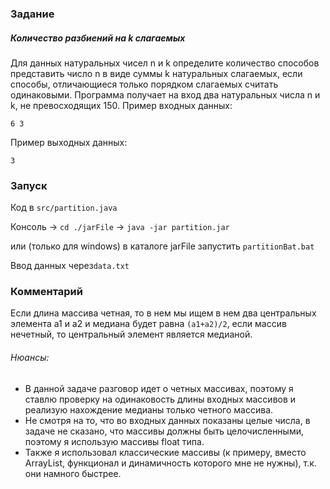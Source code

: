 ### Задание
##### Количество разбиений на k слагаемых
Для данных натуральных чисел n и k определите количество способов представить число n в виде суммы k натуральных слагаемых, если способы, отличающиеся только порядком слагаемых считать одинаковыми.
Программа получает на вход два натуральных числа n и k, не превосходящих 150.
Пример входных данных:
```
6 3
```

Пример выходных данных:
```
3
```
### Запуск
Код в ```src/partition.java```

Консоль -> ```cd ./jarFile``` -> ```java -jar partition.jar``` 

или (только для windows) в каталоге jarFile запустить ```partitionBat.bat```

Ввод данных через```data.txt```
### Комментарий
Если длина массива четная, то в нем мы ищем в нем два центральных элемента a1 и a2 и медиана будет равна ```(a1+a2)/2```, если массив нечетный, то центральный элемент является медианой.
###### Нюансы:
- В данной задаче разговор идет о четных массивах, поэтому я ставлю проверку на одинаковость длины входных массивов и реализую нахождение медианы только четного массива.
- Не смотря на то, что во входных данных показаны целые числа, в задаче не сказано, что массивы должны быть целочисленными, поэтому я использую массивы float типа.
- Также я использовал классические массивы (к примеру, вместо ArrayList, функционал и динамичность которого мне не нужны), т.к. они намного быстрее.

